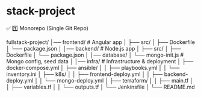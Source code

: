 # stack-project

✅ 1️⃣ Monorepo (Single Git Repo)

fullstack-project/
│── frontend/                # Angular app
│   ├── src/
│   ├── Dockerfile
│   └── package.json
│
│── backend/                 # Node.js app
│   ├── src/
│   ├── Dockerfile
│   └── package.json
│
│── database/
│   └── mongo-init.js        # Mongo config, seed data
│
│── infra/                   # Infrastructure & deployment
│   ├── docker-compose.yml
│   ├── ansible/
│   │   ├── playbooks.yml
│   │   └── inventory.ini
│   ├── k8s/
│   │   ├── frontend-deploy.yml
│   │   ├── backend-deploy.yml
│   │   └── mongo-deploy.yml
│   ├── terraform/
│   │   ├── main.tf
│   │   ├── variables.tf
│   │   └── outputs.tf
│   └── Jenkinsfile
│
└── README.md

